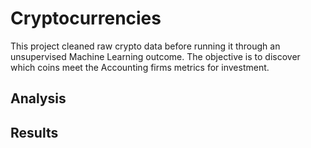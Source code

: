 # Cryptocurrencies
This project cleaned raw crypto data before running it through an unsupervised Machine Learning outcome. The objective is to discover which coins meet the Accounting firms metrics for investment.

## Analysis ##

## Results ##
